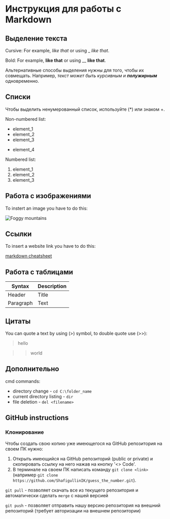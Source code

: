 # Инструкция для работы с Markdown

## Выделение текста

Cursive: For example, *like that* or using _ _like that_.

Bold: For example, **like that** or using __ __like that__.

Альтернативные способы выделения нужны для того, чтобы их совмещать. Например, _текст может быть курсивным и **полужирным**_ одновременно.

## Списки

Чтобы выделить ненумерованный список, используйте (*) или знаком +.

Non-numbered list:
* element_1
* element_2
* element_3
+ element_4

Numbered list:
1. element_1
2. element_2
3. element_3

## Работа с изображениями

To instert an image you have to do this:

![Foggy mountains](image_1.jpg)

## Ссылки

To insert a website link you have to do this:

[markdown cheatsheet](https://www.markdownguide.org/cheat-sheet/)

## Работа с таблицами

| Syntax | Description |
| ----------- | ----------- |
| Header | Title |
| Paragraph | Text |

## Цитаты

You can quote a text by using (>) symbol, to double quote use (>>):

> hello

>>world

## Дополнительно

cmd commands:
+ directory change - `cd C:\folder_name`
+ current directory listing - `dir`
+ file deletion - `del <filename>`

## GitHub instructions

### Клонирование

Чтобы создать свою копию уже имеющегося на GitHub репозитория на своем ПК нужно:

1. Открыть имеющийся на GitHub репозиторий (public or private) и скопировать ссылку на него нажав на кнопку '<> Code'.
2. В терминале на своем ПК написать команду `git clone <link>` (например `git clone https://github.com/ShafigullinIK/guess_the_number.git`).

`git pull` - позволяет скачать все из текущего репозитория и автоматически сделать `merge` с нашей версией

`git push` - позволяет отправить нашу версию репозитория на внешний репозиторий (требует авторизации на внешнем репозитории)